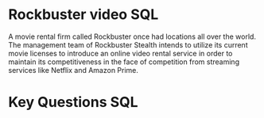<h1>Rockbuster video SQL</h1>

A movie rental firm called Rockbuster once had locations all over the world. The management team of Rockbuster Stealth intends to utilize its current movie licenses to introduce an online video rental service in order to maintain its competitiveness in the face of competition from streaming services like Netflix and Amazon Prime.

<h1>Key Questions SQL</h1>
